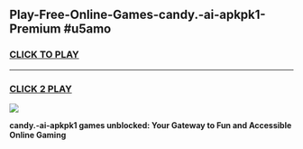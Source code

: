 
## Play-Free-Online-Games-candy.-ai-apkpk1-Premium #u5amo
<h3>
<a href="https://premium.freeplayer.one?title=candy.-ai-apkpk1&ref=8M">CLICK TO PLAY</a></h3>
<hr>

<h3>
<a href="https://premium.freeplayer.one?title=candy.-ai-apkpk1&ref=8M">CLICK 2 PLAY</a>
  
</h3>

<a href="https://premium.freeplayer.one?title=candy.-ai-apkpk1&ref=8M"><img src="https://clearcache.store/games.png"></a>


**candy.-ai-apkpk1 games unblocked: Your Gateway to Fun and Accessible Online Gaming**
